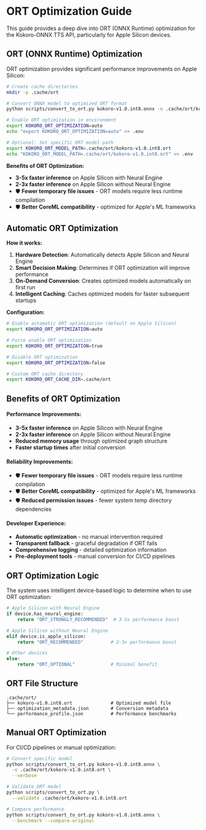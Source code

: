# ORT Optimization Guide

This guide provides a deep dive into ORT (ONNX Runtime) optimization for the Kokoro-ONNX TTS API, particularly for Apple Silicon devices.

## ORT (ONNX Runtime) Optimization

ORT optimization provides significant performance improvements on Apple Silicon:

```bash
# Create cache directories
mkdir -p .cache/ort

# Convert ONNX model to optimized ORT format
python scripts/convert_to_ort.py kokoro-v1.0.int8.onnx -o .cache/ort/kokoro-v1.0.int8.ort

# Enable ORT optimization in environment
export KOKORO_ORT_OPTIMIZATION=auto
echo "export KOKORO_ORT_OPTIMIZATION=auto" >> .env

# Optional: Set specific ORT model path
export KOKORO_ORT_MODEL_PATH=.cache/ort/kokoro-v1.0.int8.ort
echo "KOKORO_ORT_MODEL_PATH=.cache/ort/kokoro-v1.0.int8.ort" >> .env
```

**Benefits of ORT Optimization:**
- **3-5x faster inference** on Apple Silicon with Neural Engine
- **2-3x faster inference** on Apple Silicon without Neural Engine
- 🛡️ **Fewer temporary file issues** - ORT models require less runtime compilation
- 🛡️ **Better CoreML compatibility** - optimized for Apple's ML frameworks

## Automatic ORT Optimization

**How it works:**
1. **Hardware Detection**: Automatically detects Apple Silicon and Neural Engine
2. **Smart Decision Making**: Determines if ORT optimization will improve performance
3. **On-Demand Conversion**: Creates optimized models automatically on first run
4. **Intelligent Caching**: Caches optimized models for faster subsequent startups

**Configuration:**
```bash
# Enable automatic ORT optimization (default on Apple Silicon)
export KOKORO_ORT_OPTIMIZATION=auto

# Force enable ORT optimization
export KOKORO_ORT_OPTIMIZATION=true

# Disable ORT optimization
export KOKORO_ORT_OPTIMIZATION=false

# Custom ORT cache directory
export KOKORO_ORT_CACHE_DIR=.cache/ort
```

## Benefits of ORT Optimization

#### **Performance Improvements:**
- **3-5x faster inference** on Apple Silicon with Neural Engine
- **2-3x faster inference** on Apple Silicon without Neural Engine
- **Reduced memory usage** through optimized graph structure
- **Faster startup times** after initial conversion

#### **Reliability Improvements:**
- 🛡️ **Fewer temporary file issues** - ORT models require less runtime compilation
- 🛡️ **Better CoreML compatibility** - optimized for Apple's ML frameworks
- 🛡️ **Reduced permission issues** - fewer system temp directory dependencies

#### **Developer Experience:**
-  **Automatic optimization** - no manual intervention required
-  **Transparent fallback** - graceful degradation if ORT fails
-  **Comprehensive logging** - detailed optimization information
-  **Pre-deployment tools** - manual conversion for CI/CD pipelines

## ORT Optimization Logic

The system uses intelligent device-based logic to determine when to use ORT optimization:

```python
# Apple Silicon with Neural Engine
if device.has_neural_engine:
    return "ORT_STRONGLY_RECOMMENDED"  # 3-5x performance boost

# Apple Silicon without Neural Engine  
elif device.is_apple_silicon:
    return "ORT_RECOMMENDED"          # 2-3x performance boost

# Other devices
else:
    return "ORT_OPTIONAL"             # Minimal benefit
```

## ORT File Structure

```
.cache/ort/
├── kokoro-v1.0.int8.ort              # Optimized model file
├── optimization_metadata.json        # Conversion metadata
└── performance_profile.json          # Performance benchmarks
```

## Manual ORT Optimization

For CI/CD pipelines or manual optimization:

```bash
# Convert specific model
python scripts/convert_to_ort.py kokoro-v1.0.int8.onnx \
  -o .cache/ort/kokoro-v1.0.int8.ort \
  --verbose

# Validate ORT model
python scripts/convert_to_ort.py \
  --validate .cache/ort/kokoro-v1.0.int8.ort

# Compare performance
python scripts/convert_to_ort.py kokoro-v1.0.int8.onnx \
  --benchmark --compare-original
``` 